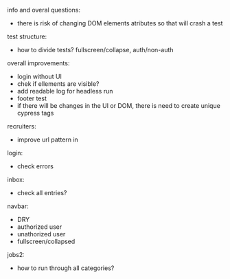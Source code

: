info and overal questions:
- there is risk of changing DOM elements atributes so that will crash a test

test structure:
- how to divide tests? fullscreen/collapse, auth/non-auth

overall improvements:
- login without UI
- chek if ellements are visible?
- add readable log for headless run
- footer test
- if there will be changes in the UI or DOM, there is need to create unique cypress tags

recruiters:
- improve url pattern in

login:
- check errors

inbox:
- check all entries?

navbar:
- DRY
- authorized user
- unathorized user
- fullscreen/collapsed

jobs2:
- how to run through all categories?

